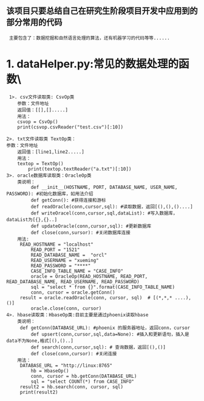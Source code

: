 ## 该项目只要总结自己在研究生阶段项目开发中应用到的部分常用的代码 
     主要包含了：数据挖掘和自然语言处理的算法，还有机器学习的代码等等......

# 1. dataHelper.py:常见的数据处理的函数\
     1>. csv文件读取类: CsvOp类  
        参数：文件地址  
        返回值：[[],[].....]    
        用法：  
		csvop = CsvOp()  
		print(csvop.csvReader("test.csv")[:10])  
  
    2>. txt文件读取类 TextOp类：  
 	参数：文件地址  
        返回值：[line1,line2.....]  
        用法：  
		textop = TextOp()  
        	print(textop.textReader("a.txt")[:10])  
    3>. oracle数据库读取类：OracleOp类  
        类说明：  
             def __init__(HOSTNAME, PORT, DATABASE_NAME, USER_NAME, PASSWORD): #初始化数据库，如用法介绍  
             def getConn(): #获得连接和游标  
             def readOracle(conn,cursor,sql): #读取数据，返回[(),(),()....]  
             def writeOracel(conn,cursor,sql,dataList): #写入数据库，dataList为[{},{}..]  
             def updateOracle(conn,cursor,sql): #更新数据库  
             def close(conn,sursor): #关闭数据库连接   
        用法:      
	     READ_HOSTNAME = "localhost"  
             READ_PORT = "1521"  
             READ_DATABASE_NAME =  "orcl"  
             READ_USERNAME = "xueming"  
             READ_PASSWORD = "****"  
             CASE_INFO_TABLE_NAME = "CASE_INFO"  
             oracle = OracleOp(READ_HOSTNAME, READ_PORT, READ_DATABASE_NAME, READ_USERNAME, READ_PASSWORD)  
             sql = "select * from {}".format(CASE_INFO_TABLE_NAME)  
             conn, cursor = oracle.getConn()   
	     result = oracle.readOracle(conn, cursor, sql)  # [(*,*,* ....),()]   
             oracle.close(conn, cursor)  
    4>. hbase读取类：HbaseOp类:目前主要是通过phoenix读取hbase  
        类说明：   
	     def getConn(DATABASE_URL): #phoenix 的服务器地址，返回conn，cursor  
             def upsert(conn,cursor,sql,data=None): #插入和更新语句，插入是data不为None,格式[(),()..]  
             def search(conn,cursor,sql): # 查询数据，返回[(),()]  
             def close(conn,cursor): #关闭连接  
        用法：  
	     DATABASE_URL = "http://linux:8765"  
    	     hb = HbaseOp()  
    	     conn, cursor = hb.getConn(DATABASE_URL)   
    	     sql = "select COUNT(*) from CASE_INFO"   
	     result2 = hb.search(conn, cursor, sql)   
	     print(result2)   







